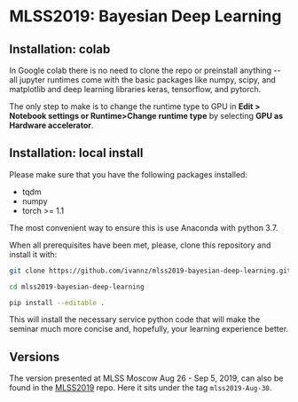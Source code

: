 # MLSS2019: Bayesian Deep Learning

## Installation: colab

In Google colab there is no need to clone the repo or preinstall anything --
all jupyter runtimes come with the basic packages like numpy, scipy, and
matplotlib and deep learning libraries keras, tensorflow, and pytorch.

The only step to make is to change the runtime type to GPU in 
**Edit > Notebook settings or Runtime>Change runtime type** by selecting
**GPU as Hardware accelerator**.


## Installation: local install

Please make sure that you have the following packages installed:
* tqdm
* numpy
* torch >= 1.1

The most convenient way to ensure this is use Anaconda with python 3.7.

When all prerequisites have been met, please, clone this repository and
install it with:

```bash
git clone https://github.com/ivannz/mlss2019-bayesian-deep-learning.git

cd mlss2019-bayesian-deep-learning

pip install --editable .
```

This will install the necessary service python code that will make the
seminar much more concise and, hopefully, your learning experience better.


## Versions

The version presented at MLSS Moscow Aug 26 - Sep 5, 2019, can also be found
in the [MLSS2019](https://github.com/mlss-skoltech/) repo. Here it sits under
the tag `mlss2019-Aug-30`.

